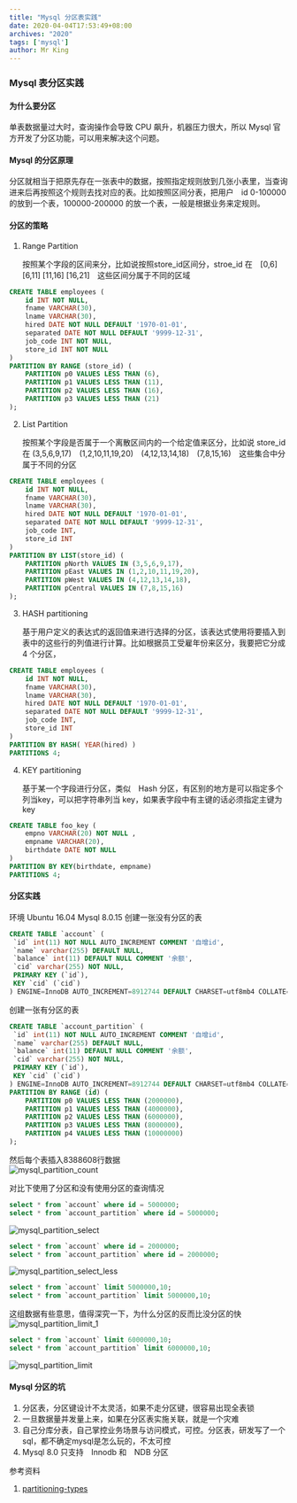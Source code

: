 ```yaml
---
title: "Mysql 分区表实践"
date: 2020-04-04T17:53:49+08:00
archives: "2020"
tags: ['mysql']
author: Mr King
---
```


### Mysql 表分区实践

#### 为什么要分区

单表数据量过大时，查询操作会导致 CPU 飙升，机器压力很大，所以 Mysql 官方开发了分区功能，可以用来解决这个问题。

#### Mysql 的分区原理

分区就相当于把原先存在一张表中的数据，按照指定规则放到几张小表里，当查询进来后再按照这个规则去找对应的表。比如按照区间分表，把用户　id 0-100000 的放到一个表，100000-200000 的放一个表，一般是根据业务来定规则。

#### 分区的策略

1. Range Partition

	按照某个字段的区间来分，比如说按照store_id区间分，stroe_id 在　[0,6] [6,11] [11,16] [16,21]　这些区间分属于不同的区域

```sql
CREATE TABLE employees (
    id INT NOT NULL,
    fname VARCHAR(30),
    lname VARCHAR(30),
    hired DATE NOT NULL DEFAULT '1970-01-01',
    separated DATE NOT NULL DEFAULT '9999-12-31',
    job_code INT NOT NULL,
    store_id INT NOT NULL
)
PARTITION BY RANGE (store_id) (
    PARTITION p0 VALUES LESS THAN (6),
    PARTITION p1 VALUES LESS THAN (11),
    PARTITION p2 VALUES LESS THAN (16),
    PARTITION p3 VALUES LESS THAN (21)
);
```
2. List Partition
	
	按照某个字段是否属于一个离散区间内的一个给定值来区分，比如说 store_id 在 (3,5,6,9,17)　(1,2,10,11,19,20)　(4,12,13,14,18)　(7,8,15,16)　这些集合中分属于不同的分区

```sql
CREATE TABLE employees (
    id INT NOT NULL,
    fname VARCHAR(30),
    lname VARCHAR(30),
    hired DATE NOT NULL DEFAULT '1970-01-01',
    separated DATE NOT NULL DEFAULT '9999-12-31',
    job_code INT,
    store_id INT
)
PARTITION BY LIST(store_id) (
    PARTITION pNorth VALUES IN (3,5,6,9,17),
    PARTITION pEast VALUES IN (1,2,10,11,19,20),
    PARTITION pWest VALUES IN (4,12,13,14,18),
    PARTITION pCentral VALUES IN (7,8,15,16)
);
```
3. HASH partitioning
	
	基于用户定义的表达式的返回值来进行选择的分区，该表达式使用将要插入到表中的这些行的列值进行计算。比如根据员工受雇年份来区分，我要把它分成 4 个分区，
```sql
CREATE TABLE employees (
    id INT NOT NULL,
    fname VARCHAR(30),
    lname VARCHAR(30),
    hired DATE NOT NULL DEFAULT '1970-01-01',
    separated DATE NOT NULL DEFAULT '9999-12-31',
    job_code INT,
    store_id INT
)
PARTITION BY HASH( YEAR(hired) )
PARTITIONS 4;
```

4. KEY partitioning

	基于某一个字段进行分区，类似　Hash 分区，有区别的地方是可以指定多个列当key，可以把字符串列当 key，如果表字段中有主键的话必须指定主键为 key
```sql
CREATE TABLE foo_key (
	empno VARCHAR(20) NOT NULL ,
	empname VARCHAR(20),
	birthdate DATE NOT NULL
)
PARTITION BY KEY(birthdate, empname)
PARTITIONS 4;
```

#### 分区实践

环境 Ubuntu 16.04 Mysql 8.0.15
创建一张没有分区的表
```sql
CREATE TABLE `account` (
 `id` int(11) NOT NULL AUTO_INCREMENT COMMENT '自增id',
 `name` varchar(255) DEFAULT NULL,
 `balance` int(11) DEFAULT NULL COMMENT '余额',
 `cid` varchar(255) NOT NULL,
 PRIMARY KEY (`id`),
 KEY `cid` (`cid`)
) ENGINE=InnoDB AUTO_INCREMENT=8912744 DEFAULT CHARSET=utf8mb4 COLLATE=utf8mb4_0900_ai_ci
```

创建一张有分区的表
```sql
CREATE TABLE `account_partition` (
 `id` int(11) NOT NULL AUTO_INCREMENT COMMENT '自增id',
 `name` varchar(255) DEFAULT NULL,
 `balance` int(11) DEFAULT NULL COMMENT '余额',
 `cid` varchar(255) NOT NULL,
 PRIMARY KEY (`id`),
 KEY `cid` (`cid`)
) ENGINE=InnoDB AUTO_INCREMENT=8912744 DEFAULT CHARSET=utf8mb4 COLLATE=utf8mb4_0900_ai_ci
PARTITION BY RANGE (id) (
    PARTITION p0 VALUES LESS THAN (2000000),
    PARTITION p1 VALUES LESS THAN (4000000),
    PARTITION p2 VALUES LESS THAN (6000000),
    PARTITION p3 VALUES LESS THAN (8000000),
    PARTITION p4 VALUES LESS THAN (10000000)
);
```

然后每个表插入8388608行数据  
![mysql_partition_count](https://hurryking.github.io/img/mysql_partition_count.png)

对比下使用了分区和没有使用分区的查询情况  
```sql
select * from `account` where id = 5000000;
select * from `account_partition` where id = 5000000;
```

![mysql_partition_select](https://hurryking.github.io/img/mysql_partition_select.png)

```sql
select * from `account` where id = 2000000;
select * from `account_partition` where id = 2000000;
```
![mysql_partition_select_less](https://hurryking.github.io/img/mysql_partition_select_less.png)

```sql
select * from `account` limit 5000000,10;
select * from `account_partition` limit 5000000,10;
```
这组数据有些意思，值得深究一下，为什么分区的反而比没分区的快  
![mysql_partition_limit_1](https://hurryking.github.io/img/mysql_partition_limit_1.png)


```sql
select * from `account` limit 6000000,10;
select * from `account_partition` limit 6000000,10;
```
![mysql_partition_limit](https://hurryking.github.io/img/mysql_partition_limit.png)


#### Mysql 分区的坑

1. 分区表，分区键设计不太灵活，如果不走分区键，很容易出现全表锁  
2. 一旦数据量并发量上来，如果在分区表实施关联，就是一个灾难
3. 自己分库分表，自己掌控业务场景与访问模式，可控。分区表，研发写了一个sql，都不确定mysql是怎么玩的，不太可控
4. Mysql 8.0 只支持　Innodb 和　NDB 分区


参考资料  
1. [partitioning-types](https://dev.mysql.com/doc/refman/8.0/en/partitioning-types.html)